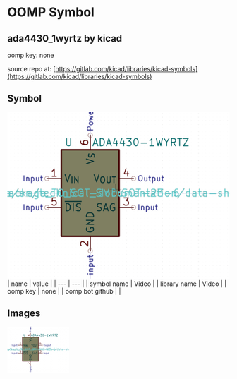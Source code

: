 # OOMP Symbol  
## ada4430_1wyrtz  by kicad  
  
oomp key: none  
  
source repo at: [https://gitlab.com/kicad/libraries/kicad-symbols](https://gitlab.com/kicad/libraries/kicad-symbols)  
## Symbol  
  
[![working.png](working_600.png)](working.png)  
| name | value | 
| --- | --- | 
| symbol name | Video | 
| library name | Video | 
| oomp key | none | 
| oomp bot github |  | 
## Images  
  
[![working.png](working_140.png)](working.png)  
